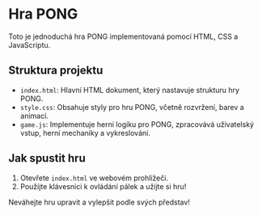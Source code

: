 # Hra PONG

Toto je jednoduchá hra PONG implementovaná pomocí HTML, CSS a JavaScriptu.

## Struktura projektu

- `index.html`: Hlavní HTML dokument, který nastavuje strukturu hry PONG.
- `style.css`: Obsahuje styly pro hru PONG, včetně rozvržení, barev a animací.
- `game.js`: Implementuje herní logiku pro PONG, zpracovává uživatelský vstup, herní mechaniky a vykreslování.

## Jak spustit hru

1. Otevřete `index.html` ve webovém prohlížeči.
2. Použijte klávesnici k ovládání pálek a užijte si hru!

Neváhejte hru upravit a vylepšit podle svých představ!
